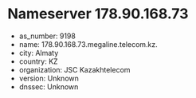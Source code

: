 # Nameserver 178.90.168.73

* as_number: 9198
* name: 178.90.168.73.megaline.telecom.kz.
* city: Almaty
* country: KZ
* organization: JSC Kazakhtelecom
* version: Unknown
* dnssec: Unknown
